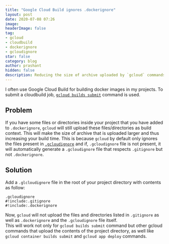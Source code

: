 ```yaml
---
title: "Google Cloud Build ignores .dockerignore"
layout: post
date: 2020-07-08 07:26
image: 
headerImage: false
tag:
- gcloud
- cloudbuild
- dockerignore
- gcloudignore
star: false
category: blog
author: prashant
hidden: false
description: Reducing the size of archive uploaded by `gcloud` commands.
---
```


I often use Google Cloud Build for building docker images in my projects. To submit a cloudbuild job, [`gcloud builds submit`](https://cloud.google.com/sdk/gcloud/reference/builds/submit) command is used.

## Problem

If you have some files or directories inside your project that you have added to `.dockerignore`, `gcloud` will still upload these files/directories as build context. This will make the size of archive that is uploaded larger and thus increasing your build time. This is because `gcloud` by default only ignores the files present in [`.gcloudignore`](https://cloud.google.com/sdk/gcloud/reference/topic/gcloudignore) and if, `.gcloudignore` file is not present, it will automatically generate a `.gcloudignore` file that respects `.gitignore` but not `.dockerignore`.

## Solution

Add a `.glcloudignore` file in the root of your project directory with contents as follow:

```
.gcloudignore
#!include:.gitignore
#!include:.dockerignore
```

Now, `gcloud` will not upload the files and directories listed in `.gitignore` as well as `.dockerignore` and the `.gcloudignore` file itself.  
This will work not only for `gcloud builds submit` command but other gcloud commands that upload the contents of the project directory, as well like `gcloud container builds submit` and `gcloud app deploy` commands.
